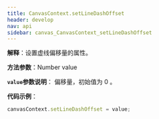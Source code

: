 ```yaml
---
title: CanvasContext.setLineDashOffset
header: develop
nav: api
sidebar: canvas_CanvasContext_setLineDashOffset
---
```


 

**解释**：设置虚线偏移量的属性。

**方法参数**：Number value

**`value`参数说明**： 偏移量，初始值为 0 。 

**代码示例**：

```js
canvasContext.setLineDashOffset = value;
```

